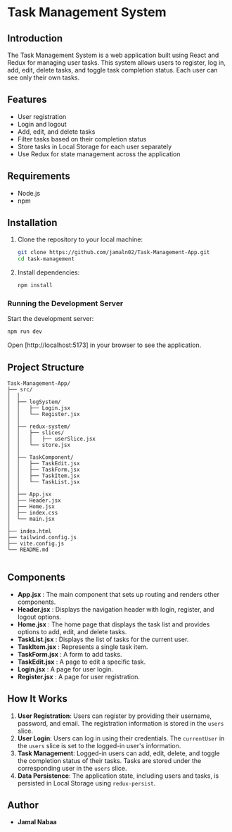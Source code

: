 # Task Management System


## Introduction

The Task Management System is a web application built using React and Redux for managing user tasks. This system allows users to register, log in, add, edit, delete tasks, and toggle task completion status. Each user can see only their own tasks.

## Features

- User registration
- Login and logout
- Add, edit, and delete tasks
- Filter tasks based on their completion status
- Store tasks in Local Storage for each user separately
- Use Redux for state management across the application

## Requirements

- Node.js
- npm

## Installation

1. Clone the repository to your local machine:
   ```bash
   git clone https://github.com/jamaln02/Task-Management-App.git
   cd task-management

2. Install dependencies:

   ```bash
   npm install
   ```

### Running the Development Server

Start the development server:

```bash
npm run dev
```

Open [http://localhost:5173] in your browser to see the application.

## Project Structure

```
Task-Management-App/
├── src/
│  │
│  ├── logSystem/
│  │   ├── Login.jsx
│  │   └── Register.jsx
│  │
│  ├── redux-system/
│  │   ├── slices/
│  │   │   ├── userSlice.jsx
│  │   └── store.jsx
│  │
│  ├── TaskComponent/
│  │   ├── TaskEdit.jsx
│  │   ├── TaskForm.jsx
│  │   ├── TaskItem.jsx
│  │   └── TaskList.jsx
│  │  
│  ├── App.jsx
│  ├── Header.jsx
│  ├── Home.jsx
│  ├── index.css
│  └── main.jsx
│
├── index.html
├── tailwind.config.js
├── vite.config.js
└── README.md


```


## Components

- **App.jsx** : The main component that sets up routing and renders other components.
- **Header.jsx** : Displays the navigation header with login, register, and logout options.
- **Home.jsx** : The home page that displays the task list and provides options to add, edit, and delete tasks.
- **TaskList.jsx** : Displays the list of tasks for the current user.
- **TaskItem.jsx** : Represents a single task item.
- **TaskForm.jsx** : A form to add tasks.
- **TaskEdit.jsx** : A page to edit a specific task.
- **Login.jsx** : A page for user login.
- **Register.jsx** : A page for user registration.


## How It Works

1. **User Registration**: Users can register by providing their username, password, and email. The registration information is stored in the `users` slice.
2. **User Login**: Users can log in using their credentials. The `currentUser` in the `users` slice is set to the logged-in user's information.
3. **Task Management**: Logged-in users can add, edit, delete, and toggle the completion status of their tasks. Tasks are stored under the corresponding user in the `users` slice.
4. **Data Persistence**: The application state, including users and tasks, is persisted in Local Storage using `redux-persist`.


## Author

- **Jamal Nabaa**
#
